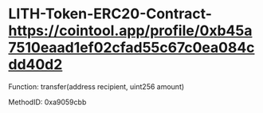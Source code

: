 # LITH-Token-ERC20-Contract-https://cointool.app/profile/0xb45a7510eaad1ef02cfad55c67c0ea084cdd40d2
Function: transfer(address recipient, uint256 amount)

MethodID: 0xa9059cbb

[0]:  000000000000000000000000b45a7510eaad1ef02cfad55c67c0ea084cdd40d2

[1]:  00000000000000000000000000000000000000000000152d02c7e14af6800000
